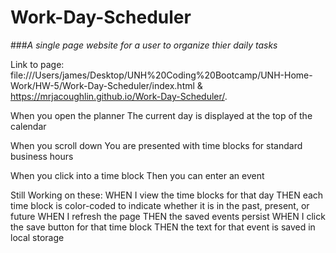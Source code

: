 # Work-Day-Scheduler

###_A single page website for a user to organize thier daily tasks_

Link to page:
file:///Users/james/Desktop/UNH%20Coding%20Bootcamp/UNH-Home-Work/HW-5/Work-Day-Scheduler/index.html &
https://mrjacoughlin.github.io/Work-Day-Scheduler/.

When you open the planner
The current day is displayed at the top of the calendar

When you scroll down
You are presented with time blocks for standard business hours

When you click into a time block
Then you can enter an event

Still Working on these:
WHEN I view the time blocks for that day
THEN each time block is color-coded to indicate whether it is in the past, present, or future
WHEN I refresh the page
THEN the saved events persist
WHEN I click the save button for that time block
THEN the text for that event is saved in local storage
